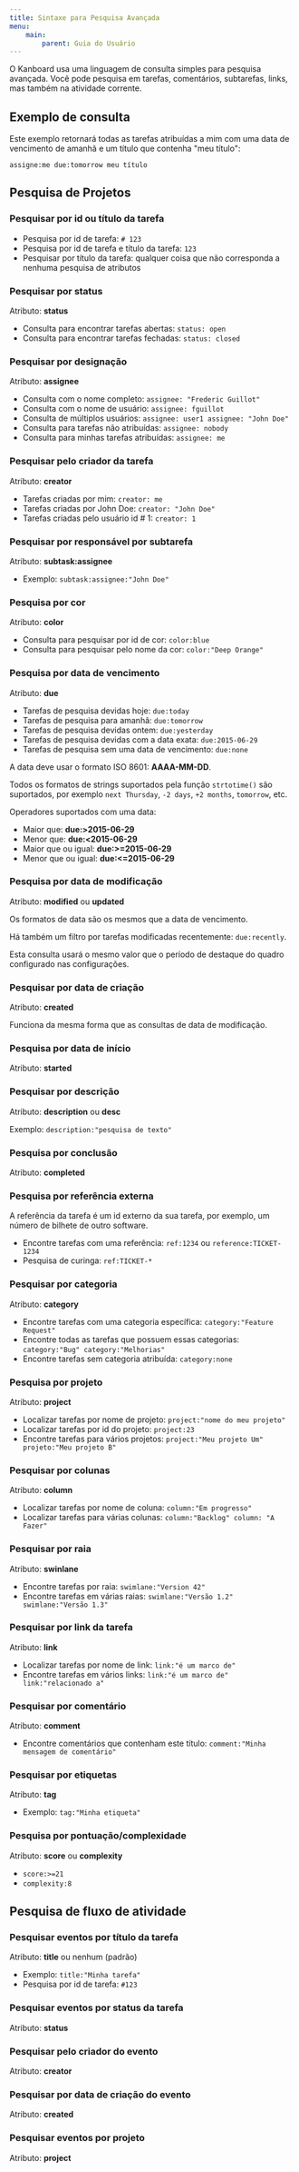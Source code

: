 ```yaml
---
title: Sintaxe para Pesquisa Avançada
menu:
    main:
        parent: Guia do Usuário
---
```


O Kanboard usa uma linguagem de consulta simples para pesquisa avançada.
Você pode pesquisa em tarefas, comentários, subtarefas, links, mas
também na atividade corrente.

Exemplo de consulta
-------------------

Este exemplo retornará todas as tarefas atribuídas a mim com uma data de
vencimento de amanhã e um título que contenha "meu título":

    assigne:me due:tomorrow meu título

Pesquisa de Projetos
--------------------

### Pesquisar por id ou título da tarefa

-   Pesquisa por id de tarefa: `# 123`
-   Pesquisa por id de tarefa e título da tarefa: `123`
-   Pesquisar por título da tarefa: qualquer coisa que não corresponda a
    nenhuma pesquisa de atributos

### Pesquisar por status

Atributo: **status**

-   Consulta para encontrar tarefas abertas: `status: open`
-   Consulta para encontrar tarefas fechadas: `status: closed`

### Pesquisar por designação

Atributo: **assignee**

-   Consulta com o nome completo: `assignee: "Frederic Guillot"`
-   Consulta com o nome de usuário: `assignee: fguillot`
-   Consulta de múltiplos usuários:
    `assignee: user1 assignee: "John Doe"`
-   Consulta para tarefas não atribuídas: `assignee: nobody`
-   Consulta para minhas tarefas atribuídas: `assignee: me`

### Pesquisar pelo criador da tarefa

Atributo: **creator**

-   Tarefas criadas por mim: `creator: me`
-   Tarefas criadas por John Doe: `creator: "John Doe"`
-   Tarefas criadas pelo usuário id \# 1: `creator: 1`

### Pesquisar por responsável por subtarefa

Atributo: **subtask:assignee**

-   Exemplo: `subtask:assignee:"John Doe"`

### Pesquisa por cor

Atributo: **color**

-   Consulta para pesquisar por id de cor: `color:blue`
-   Consulta para pesquisar pelo nome da cor: `color:"Deep Orange"`

### Pesquisa por data de vencimento

Atributo: **due**

-   Tarefas de pesquisa devidas hoje: `due:today`
-   Tarefas de pesquisa para amanhã: `due:tomorrow`
-   Tarefas de pesquisa devidas ontem: `due:yesterday`
-   Tarefas de pesquisa devidas com a data exata: `due:2015-06-29`
-   Tarefas de pesquisa sem uma data de vencimento: `due:none`

A data deve usar o formato ISO 8601: **AAAA-MM-DD**.

Todos os formatos de strings suportados pela função `strtotime()` são
suportados, por exemplo `next Thursday`, `-2 days`, `+2 months`,
`tomorrow`, etc.

Operadores suportados com uma data:

-   Maior que: **due:>2015-06-29**
-   Menor que: **due:<2015-06-29**
-   Maior que ou igual: **due:>=2015-06-29**
-   Menor que ou igual: **due:<=2015-06-29**

### Pesquisa por data de modificação

Atributo: **modified** ou **updated**

Os formatos de data são os mesmos que a data de vencimento.

Há também um filtro por tarefas modificadas recentemente: `due:recently`.

Esta consulta usará o mesmo valor que o período de destaque do quadro configurado nas configurações.

### Pesquisar por data de criação

Atributo: **created**

Funciona da mesma forma que as consultas de data de modificação.

### Pesquisa por data de início

Atributo: **started**

### Pesquisar por descrição

Atributo: **description** ou **desc**

Exemplo: `description:"pesquisa de texto"`

### Pesquisa por conclusão

Atributo: **completed**

### Pesquisa por referência externa

A referência da tarefa é um id externo da sua tarefa, por exemplo, um
número de bilhete de outro software.

-   Encontre tarefas com uma referência: `ref:1234` ou `reference:TICKET-1234`
-   Pesquisa de curinga: `ref:TICKET-*`

### Pesquisar por categoria

Atributo: **category**

-   Encontre tarefas com uma categoria específica: `category:"Feature Request"`
-   Encontre todas as tarefas que possuem essas categorias: `category:"Bug" category:"Melhorias"`
-   Encontre tarefas sem categoria atribuída: `category:none`

### Pesquisa por projeto

Atributo: **project**

-   Localizar tarefas por nome de projeto: `project:"nome do meu projeto"`
-   Localizar tarefas por id do projeto: `project:23`
-   Encontre tarefas para vários projetos: `project:"Meu projeto Um" projeto:"Meu projeto B"`

### Pesquisar por colunas

Atributo: **column**

-   Localizar tarefas por nome de coluna: `column:"Em progresso"`
-   Localizar tarefas para várias colunas: `column:"Backlog" column: "A Fazer"`

### Pesquisar por raia

Atributo: **swinlane**

-   Encontre tarefas por raia: `swimlane:"Version 42"`
-   Encontre tarefas em várias raias: `swimlane:"Versão 1.2" swimlane:"Versão 1.3"`

### Pesquisar por link da tarefa

Atributo: **link**

-   Localizar tarefas por nome de link: `link:"é um marco de"`
-   Encontre tarefas em vários links: `link:"é um marco de" link:"relacionado a"`

### Pesquisar por comentário

Atributo: **comment**

-   Encontre comentários que contenham este
    título: `comment:"Minha mensagem de comentário"`

### Pesquisar por etiquetas

Atributo: **tag**

-   Exemplo: `tag:"Minha etiqueta"`

### Pesquisa por pontuação/complexidade

Atributo: **score** ou **complexity**

-   `score:>=21`
-   `complexity:8`

Pesquisa de fluxo de atividade
------------------------------

### Pesquisar eventos por título da tarefa

Atributo: **title** ou nenhum (padrão)

-   Exemplo: `title:"Minha tarefa"`
-   Pesquisa por id de tarefa: `#123`

### Pesquisar eventos por status da tarefa

Atributo: **status**

### Pesquisar pelo criador do evento

Atributo: **creator**

### Pesquisar por data de criação do evento

Atributo: **created**

### Pesquisar eventos por projeto

Atributo: **project**
